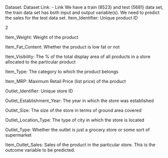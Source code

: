 Dataset:
Dataset Link: - Link
We have a train (8523) and test (5681) data set, the train data set has both input and output
variable(s). We need to predict the sales for the test data set.
Item_Identifier: Unique product ID

2

Item_Weight: Weight of the product

Item_Fat_Content: Whether the product is low fat or not

Item_Visibility: The % of the total display area of all products in a store allocated to the
particular product

Item_Type: The category to which the product belongs

Item_MRP: Maximum Retail Price (list price) of the product

Outlet_Identifier: Unique store ID

Outlet_Establishment_Year: The year in which the store was established

Outlet_Size: The size of the store in terms of ground area covered

Outlet_Location_Type: The type of city in which the store is located

Outlet_Type: Whether the outlet is just a grocery store or some sort of supermarket

Item_Outlet_Sales: Sales of the product in the particular store. This is the outcome
variable to be predicted.